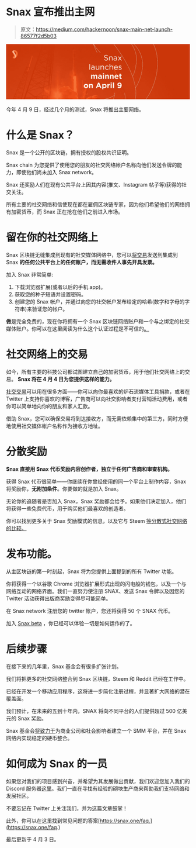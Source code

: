 # Snax 宣布推出主网

> 原文：<https://medium.com/hackernoon/snax-main-net-launch-86577f2d5b03>

![](img/e8860f53b255a680c0c18bb664a2527d.png)

今年 4 月 9 日，经过几个月的测试，Snax 将推出主要网络。

# 什么是 Snax？

Snax 是一个公开的区块链，拥有授权的股权共识证明。

Snax chain 为您提供了使用您的朋友的社交网络帐户名称向他们发送令牌的能力，即使他们尚未加入 Snax network。

Snax 还奖励人们在现有公共平台上因其内容(推文、Instagram 帖子等)获得的社交关注。

所有主要的社交网络和信使现在都在雇佣区块链专家，因为他们希望他们的网络拥有加密货币，而 Snax 正在抢在他们之前进入市场。

# 留在你的社交网络上

Snax 区块链无缝集成到现有的社交媒体网络中，您可以[将交易](https://hackernoon.com/snax-social-transaction-and-why-sharing-is-caring-afc32c8f1646)发送到集成到 Snax **的任何公共平台上的任何账户，而无需收件人事先开具发票。**

加入 Snax 非常简单:

1.  下载浏览器扩展(或者以后的手机 app)。
2.  获取您的种子短语并设置密码。
3.  创建您的 Snax 帐户，并通过向您的社交帐户发布给定的哈希(数字和字母的字符串)来验证您的帐户。

**做**是完全免费的，现在你将拥有一个 Snax 区块链网络账户和一个与之绑定的社交媒体账户。你可以在这里阅读为什么这个认证过程是不可信的[。](/@Snax/snax-trustless-authentication-protocol-f925216ae7d2)

# 社交网络上的交易

如今，所有主要的科技公司都试图建立自己的加密货币，用于他们社交网络上的交易。 **Snax 将在 4 月 4 日为您提供这样的能力。**

[社交交易](https://hackernoon.com/snax-social-transaction-and-why-sharing-is-caring-afc32c8f1646)可以用在很多方面——你可以向你最喜欢的炉石流媒体工具捐款，或者在 Twitter 上支持你喜欢的博客，广告商可以向社交影响者支付营销活动费用，或者你可以简单地向你的朋友和家人汇款。

借助 Snax，您可以确保交易将到达接收方，而无需依赖集中的第三方，同时方便地使用社交媒体帐户名称作为接收方地址。

# 分散奖励

**Snax 直接用 Snax 代币奖励内容创作者，独立于任何广告商和审查机构。**

获得 Snax 代币很简单——你继续在你曾经使用的同一个平台上制作内容，Snax 将奖励你，**无附加条件**。你要做的就是加入 Snax。

无论你的追随者是否加入 Snax，Snax 奖励都会给予。如果他们决定加入，他们将获得一些免费代币，用于购买他们最喜欢的创造者。

你可以找到更多关于 Snax 奖励模式的信息，以及它与 Steem [等分散式社交网络的比较。](https://hackernoon.com/decentralizing-social-media-rewards-steem-and-snax-comparison-ac17201824cc)

# 发布功能。

从主区块链的第一时刻起，Snax 将为您提供上面提到的所有 Twitter 功能。

你将获得一个以谷歌 Chrome 浏览器扩展形式出现的闪电般的钱包，以及一个与网络互动的网络界面。我们一直努力使注册 SNAX、发送 Snax 令牌以及因您的 Twitter 活动获得出版商奖励变得尽可能简单。

在 Snax network 注册您的 twitter 帐户，您还将获得 50 个 SNAX 代币。

加入 [Snax beta](http://beta.snax.one) ，你已经可以体验一切是如何运作的了。

# 后续步骤

在接下来的几年里，Snax 基金会有很多扩张计划。

我们将把更多的社交网络整合到 Snax 区块链，Steem 和 Reddit 已经在工作中。

已经在开发一个移动应用程序，这将进一步简化注册过程，并显著扩大网络的潜在覆盖面。

我们预计，在未来的五到十年内，SNAX 将向不同平台的人们提供超过 500 亿美元的 Snax 奖励。

Snax 基金会[将致力于](https://snax.one/roadmap)为商业公司和社会影响者建立一个 SMM 平台，并在 Snax 网络内实现稳定的硬币整合。

# 如何成为 Snax 的一员

如果您对我们的项目感到兴奋，并希望为其发展做出贡献，我们欢迎您加入我们的 Discord 服务器[这里](https://discord.gg/qygxJAZ)。我们一直在寻找有经验的砌块生产商来帮助我们支持网络和发展社区。

不要忘记在 Twitter 上关注我们，并为这篇文章鼓掌！

此外，你可以在这里找到常见问题的答案[https://snax.one/faq.](https://snax.one/faq.)

最后更新于 4 月 3 日。